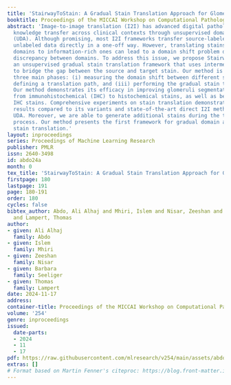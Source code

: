 ```yaml
---
title: 'StairwayToStain: A Gradual Stain Translation Approach for Glomeruli Segmentation'
booktitle: Proceedings of the MICCAI Workshop on Computational Pathology
abstract: 'Image-to-image translation (I2I) has advanced digital pathology by enabling
  knowledge transfer across clinical contexts through unsupervised domain adaptation
  (UDA). Although promising, most I2I frameworks transfer source-labeled data to target
  unlabeled data directly in a one-off way. However, translating stains from information-poor
  domains to information-rich ones can lead to a domain shift problem due to the large
  discrepancy between domains. To address this issue, we propose StairwayToStain (STS),
  an unsupervised gradual stain translation framework that uses intermediate stains
  to bridge the gap between the source and target stain. Our method is grounded in
  three main phases: (i) measuring the domain shift between different stains, (ii)
  defining a translation path, and (iii) performing the gradual stain translation.
  Our method demonstrates its efficacy in improving glomeruli segmentation when translating
  from immunohistochemical (IHC) to histochemical stains, as well as between different
  IHC stains. Comprehensive experiments on stain translation demonstrate STS’s competitive
  results compared to its variants and state-of-the-art direct I2I methods in achieving
  UDA. Moreover, we are able to generate additional stains during the translation
  process. Our method presents the first framework for gradual domain adaptation in
  stain translation.'
layout: inproceedings
series: Proceedings of Machine Learning Research
publisher: PMLR
issn: 2640-3498
id: abdo24a
month: 0
tex_title: 'StairwayToStain: A Gradual Stain Translation Approach for Glomeruli Segmentation'
firstpage: 180
lastpage: 191
page: 180-191
order: 180
cycles: false
bibtex_author: Abdo, Ali Alhaj and Mhiri, Islem and Nisar, Zeeshan and Seeliger, Barbara
  and Lampert, Thomas
author:
- given: Ali Alhaj
  family: Abdo
- given: Islem
  family: Mhiri
- given: Zeeshan
  family: Nisar
- given: Barbara
  family: Seeliger
- given: Thomas
  family: Lampert
date: 2024-11-17
address:
container-title: Proceedings of the MICCAI Workshop on Computational Pathology
volume: '254'
genre: inproceedings
issued:
  date-parts:
  - 2024
  - 11
  - 17
pdf: https://raw.githubusercontent.com/mlresearch/v254/main/assets/abdo24a/abdo24a.pdf
extras: []
# Format based on Martin Fenner's citeproc: https://blog.front-matter.io/posts/citeproc-yaml-for-bibliographies/
---
```

